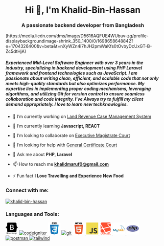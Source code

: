 <h1 align="center">Hi 👋, I'm Khalid-Bin-Hassan</h1>
<h3 align="center">A passionate backend developer from Bangladesh</h3>
(https://media.licdn.com/dms/image/D5616AQFUE4WUbuv-zg/profile-displaybackgroundimage-shrink_350_1400/0/1698658648842?e=1704326400&v=beta&t=nXyWZn4i7hJH2pmWaKfs0tOvbyDcUxGT-B-Zc5dtHjA)
<h5 align="left">Experienced Mid-Level Software Engineer with over 3 years in the industry, specializing in backend development using PHP Laravel framework and frontend technologies such as JavaScript. I am passionate about writing clean, efficient, and scalable code that not only meets high-quality standards but also optimizes performance. My expertise lies in implementing proper coding mechanisms, leveraging algorithms, and utilizing Git for version control to ensure seamless collaboration and code integrity. I've Always try to fulfill my client demand appropriately. I love to learn new techknowlogies.</h5>

- 🔭 I’m currently working on [Land Revenue Case Management System](https://case.gov.bd/)

- 🌱 I’m currently learning **Javascript, REACT**

- 👯 I’m looking to collaborate on [Executive Magistrate Court](https://emc.ecourt.gov.bd/)

- 🤝 I’m looking for help with [General Certificate Court](https://gcc.ecourt.gov.bd/)

- 💬 Ask me about **PHP, Laravel**

- 📫 How to reach me **khalidmaruf0@gmail.com**

- ⚡ Fun fact **I Love Travelling and Experience New Food**

<h3 align="left">Connect with me:</h3>
<p align="left">
<a href="https://linkedin.com/in/khalid-bin-hassan" target="blank"><img align="center" src="https://raw.githubusercontent.com/rahuldkjain/github-profile-readme-generator/master/src/images/icons/Social/linked-in-alt.svg" alt="khalid-bin-hassan" height="30" width="40" /></a>
</p>

<h3 align="left">Languages and Tools:</h3>
<p align="left"> <a href="https://getbootstrap.com" target="_blank" rel="noreferrer"> <img src="https://raw.githubusercontent.com/devicons/devicon/master/icons/bootstrap/bootstrap-plain-wordmark.svg" alt="bootstrap" width="40" height="40"/> </a> <a href="https://codeigniter.com" target="_blank" rel="noreferrer"> <img src="https://cdn.worldvectorlogo.com/logos/codeigniter.svg" alt="codeigniter" width="40" height="40"/> </a> <a href="https://www.w3schools.com/css/" target="_blank" rel="noreferrer"> <img src="https://raw.githubusercontent.com/devicons/devicon/master/icons/css3/css3-original-wordmark.svg" alt="css3" width="40" height="40"/> </a> <a href="https://git-scm.com/" target="_blank" rel="noreferrer"> <img src="https://www.vectorlogo.zone/logos/git-scm/git-scm-icon.svg" alt="git" width="40" height="40"/> </a> <a href="https://www.w3.org/html/" target="_blank" rel="noreferrer"> <img src="https://raw.githubusercontent.com/devicons/devicon/master/icons/html5/html5-original-wordmark.svg" alt="html5" width="40" height="40"/> </a> <a href="https://developer.mozilla.org/en-US/docs/Web/JavaScript" target="_blank" rel="noreferrer"> <img src="https://raw.githubusercontent.com/devicons/devicon/master/icons/javascript/javascript-original.svg" alt="javascript" width="40" height="40"/> </a> <a href="https://laravel.com/" target="_blank" rel="noreferrer"> <img src="https://raw.githubusercontent.com/devicons/devicon/master/icons/laravel/laravel-plain-wordmark.svg" alt="laravel" width="40" height="40"/> </a> <a href="https://www.mysql.com/" target="_blank" rel="noreferrer"> <img src="https://raw.githubusercontent.com/devicons/devicon/master/icons/mysql/mysql-original-wordmark.svg" alt="mysql" width="40" height="40"/> </a> <a href="https://www.php.net" target="_blank" rel="noreferrer"> <img src="https://raw.githubusercontent.com/devicons/devicon/master/icons/php/php-original.svg" alt="php" width="40" height="40"/> </a> <a href="https://postman.com" target="_blank" rel="noreferrer"> <img src="https://www.vectorlogo.zone/logos/getpostman/getpostman-icon.svg" alt="postman" width="40" height="40"/> </a> <a href="https://tailwindcss.com/" target="_blank" rel="noreferrer"> <img src="https://www.vectorlogo.zone/logos/tailwindcss/tailwindcss-icon.svg" alt="tailwind" width="40" height="40"/> </a> </p>
